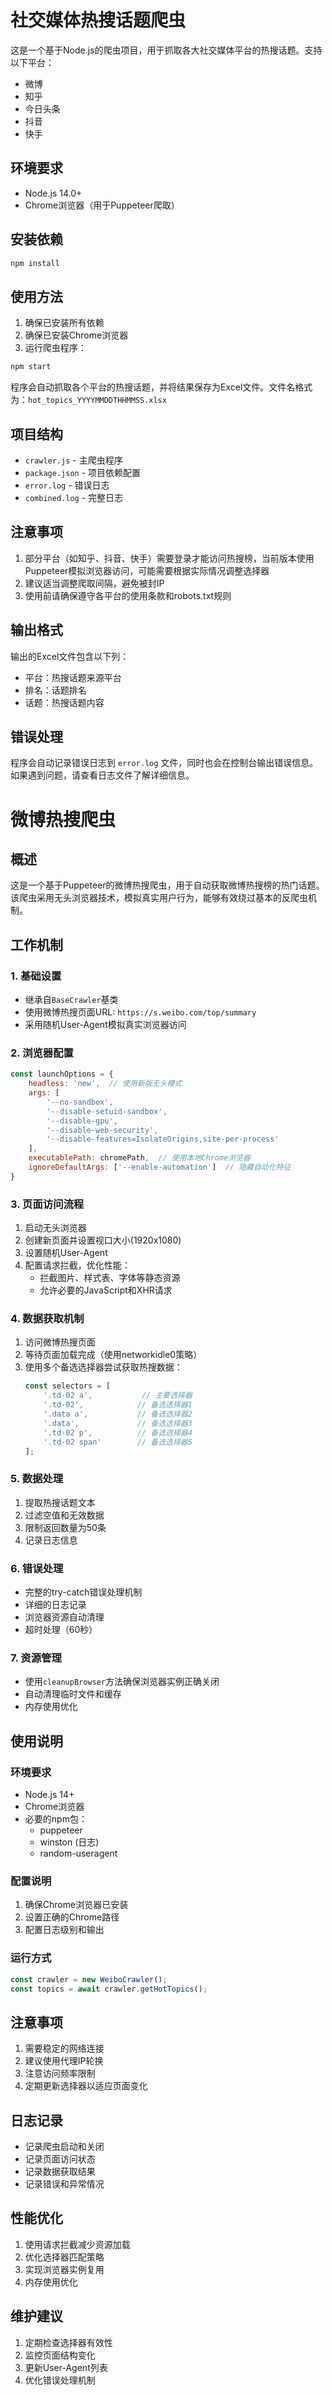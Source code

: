 # 社交媒体热搜话题爬虫

这是一个基于Node.js的爬虫项目，用于抓取各大社交媒体平台的热搜话题。支持以下平台：
- 微博
- 知乎
- 今日头条
- 抖音
- 快手

## 环境要求

- Node.js 14.0+
- Chrome浏览器（用于Puppeteer爬取）

## 安装依赖

```bash
npm install
```

## 使用方法

1. 确保已安装所有依赖
2. 确保已安装Chrome浏览器
3. 运行爬虫程序：

```bash
npm start
```

程序会自动抓取各个平台的热搜话题，并将结果保存为Excel文件。文件名格式为：`hot_topics_YYYYMMDDTHHMMSS.xlsx`

## 项目结构

- `crawler.js` - 主爬虫程序
- `package.json` - 项目依赖配置
- `error.log` - 错误日志
- `combined.log` - 完整日志

## 注意事项

1. 部分平台（如知乎、抖音、快手）需要登录才能访问热搜榜，当前版本使用Puppeteer模拟浏览器访问，可能需要根据实际情况调整选择器
2. 建议适当调整爬取间隔，避免被封IP
3. 使用前请确保遵守各平台的使用条款和robots.txt规则

## 输出格式

输出的Excel文件包含以下列：
- 平台：热搜话题来源平台
- 排名：话题排名
- 话题：热搜话题内容

## 错误处理

程序会自动记录错误日志到 `error.log` 文件，同时也会在控制台输出错误信息。如果遇到问题，请查看日志文件了解详细信息。

# 微博热搜爬虫

## 概述
这是一个基于Puppeteer的微博热搜爬虫，用于自动获取微博热搜榜的热门话题。该爬虫采用无头浏览器技术，模拟真实用户行为，能够有效绕过基本的反爬虫机制。

## 工作机制

### 1. 基础设置
- 继承自`BaseCrawler`基类
- 使用微博热搜页面URL: `https://s.weibo.com/top/summary`
- 采用随机User-Agent模拟真实浏览器访问

### 2. 浏览器配置
```javascript
const launchOptions = {
    headless: 'new',  // 使用新版无头模式
    args: [
        '--no-sandbox',
        '--disable-setuid-sandbox',
        '--disable-gpu',
        '--disable-web-security',
        '--disable-features=IsolateOrigins,site-per-process'
    ],
    executablePath: chromePath,  // 使用本地Chrome浏览器
    ignoreDefaultArgs: ['--enable-automation']  // 隐藏自动化特征
}
```

### 3. 页面访问流程
1. 启动无头浏览器
2. 创建新页面并设置视口大小(1920x1080)
3. 设置随机User-Agent
4. 配置请求拦截，优化性能：
   - 拦截图片、样式表、字体等静态资源
   - 允许必要的JavaScript和XHR请求

### 4. 数据获取机制
1. 访问微博热搜页面
2. 等待页面加载完成（使用networkidle0策略）
3. 使用多个备选选择器尝试获取热搜数据：
   ```javascript
   const selectors = [
       '.td-02 a',           // 主要选择器
       '.td-02',            // 备选选择器1
       '.data a',           // 备选选择器2
       '.data',             // 备选选择器3
       '.td-02 p',          // 备选选择器4
       '.td-02 span'        // 备选选择器5
   ];
   ```

### 5. 数据处理
1. 提取热搜话题文本
2. 过滤空值和无效数据
3. 限制返回数量为50条
4. 记录日志信息

### 6. 错误处理
- 完整的try-catch错误处理机制
- 详细的日志记录
- 浏览器资源自动清理
- 超时处理（60秒）

### 7. 资源管理
- 使用`cleanupBrowser`方法确保浏览器实例正确关闭
- 自动清理临时文件和缓存
- 内存使用优化

## 使用说明

### 环境要求
- Node.js 14+
- Chrome浏览器
- 必要的npm包：
  - puppeteer
  - winston (日志)
  - random-useragent

### 配置说明
1. 确保Chrome浏览器已安装
2. 设置正确的Chrome路径
3. 配置日志级别和输出

### 运行方式
```javascript
const crawler = new WeiboCrawler();
const topics = await crawler.getHotTopics();
```

## 注意事项
1. 需要稳定的网络连接
2. 建议使用代理IP轮换
3. 注意访问频率限制
4. 定期更新选择器以适应页面变化

## 日志记录
- 记录爬虫启动和关闭
- 记录页面访问状态
- 记录数据获取结果
- 记录错误和异常情况

## 性能优化
1. 使用请求拦截减少资源加载
2. 优化选择器匹配策略
3. 实现浏览器实例复用
4. 内存使用优化

## 维护建议
1. 定期检查选择器有效性
2. 监控页面结构变化
3. 更新User-Agent列表
4. 优化错误处理机制 